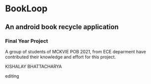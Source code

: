 # BookLoop
## An android book recycle application

### Final Year Project
A group of students of MCKVIE POB 2021, from ECE deparment have contributed their knowledge and effort for this project.

KISHALAY BHATTACHARYA

editing
